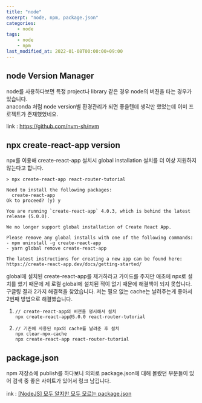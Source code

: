 ```yaml
---
title: "node"
excerpt: "node, npm, package.json"
categories:
    - node
tags:
    - node
    - npm
last_modified_at: 2022-01-08T00:00:00+09:00
---
```


## node Version Manager
node를 사용하다보면 특정 project나 library 같은 경우 node의 버젼을 타는 경우가 있습니다.  
anaconda 처럼 node version별 환경관리가 되면 좋을텐데 생각만 했었는데 이미 프로젝트가 존재했었네요.  
  
link : https://github.com/nvm-sh/nvm

## npx create-react-app version 
npx를 이용해 create-react-app 설치시 global installation 설치를 더 이상 지원하지 않는다고 합니다.  

```shell
> npx create-react-app react-router-tutorial

Need to install the following packages:
  create-react-app
Ok to proceed? (y) y

You are running `create-react-app` 4.0.3, which is behind the latest release (5.0.0).

We no longer support global installation of Create React App.

Please remove any global installs with one of the following commands:
- npm uninstall -g create-react-app
- yarn global remove create-react-app

The latest instructions for creating a new app can be found here:
https://create-react-app.dev/docs/getting-started/
```

global에 설치된 create-react-app를 제거하라고 가이드를 주지만 애초에 npx로 설치를 했기 때문에 제 로컬 global에 설치된 적이 없기 때문에 해결책이 되지 못합니다.  
구글링 결과 2가지 해결책을 찾았습니다. 저는 필요 없는 cache는 날려주는게 좋아서 2번째 방법으로 해결했습니다.

1. ```shell
   // create-react-app의 버젼을 명시해서 설치
   npx create-react-app@5.0.0 react-router-tutorial
   ```
   
2. ```shell
   // 기존에 사용된 npx의 cache를 날려준 후 설치
   npx clear-npx-cache
   npx create-react-app react-router-tutorial
   ```

## package.json
npm 저장소에 publish를 하다보니 의외로 package.json에 대해 몰랐던 부분들이 있어 검색 중 좋은 사이트가 있어서 링크 남깁니다.  
  
ink : [[NodeJS] 모두 알지만 모두 모르는 package.json](https://programmingsummaries.tistory.com/385)

